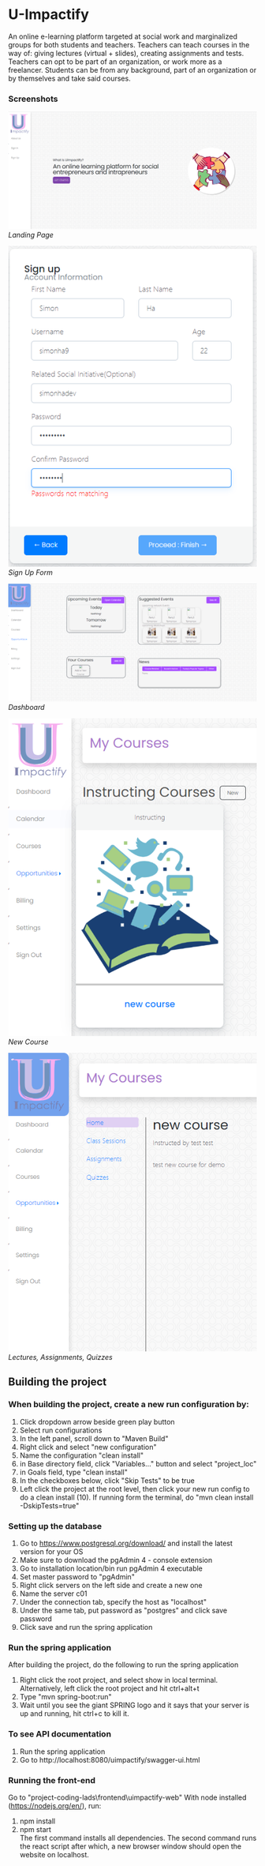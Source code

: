 # U-Impactify

An online e-learning platform targeted at social work and marginalized groups for both students and teachers.  Teachers can teach courses in the way of: giving lectures (virtual + slides), creating assignments and tests.  Teachers can opt to be part of an organization, or work more as a freelancer.  Students can be from any background, part of an organization or by themselves and take said courses.

### Screenshots
![Landing Page](/frontend/uimpactify-web/public/landing_page.PNG)
*Landing Page*

![Signup Form](/frontend/uimpactify-web/public/sign_up_form.PNG)
*Sign Up Form*

![Dashboard](/frontend/uimpactify-web/public/dashboard.PNG)
*Dashboard*

![Course](/frontend/uimpactify-web/public/course.PNG)
*New Course*

![Course Dashboard](/frontend/uimpactify-web/public/course_dashboard.PNG)
*Lectures, Assignments, Quizzes*


## Building the project

### When building the project, create a new run configuration by:
1. Click dropdown arrow beside green play button
2. Select run configurations
3. In the left panel, scroll down to "Maven Build"
4. Right click and select "new configuration"
5. Name the configuration "clean install"
6. in Base directory field, click "Variables..." button and select "project_loc"
7. in Goals field, type "clean install"
8. In the checkboxes below, click "Skip Tests" to be true
9. Left click the project at the root level, then click your new run config to do a clean install
(10).  If running form the terminal, do "mvn clean install -DskipTests=true"

### Setting up the database
1. Go to https://www.postgresql.org/download/ and install the latest version for your OS
2. Make sure to download the pgAdmin 4 - console extension
3. Go to installation location/bin run pgAdmin 4 executable
4. Set master password to "pgAdmin"
5. Right click servers on the left side and create a new one
6. Name the server c01
7. Under the connection tab, specify the host as "localhost"
8. Under the same tab, put password as "postgres" and click save password
9. Click save and run the spring application

### Run the spring application
After building the project, do the following to run the spring application
1. Right click the root project, and select show in local terminal.  Alternatively, left click the root project and hit ctrl+alt+t
2. Type "mvn spring-boot:run"
3. Wait until you see the giant SPRING logo and it says that your server is up and running, hit ctrl+c to kill it.

### To see API documentation
1. Run the spring application
2. Go to http://localhost:8080/uimpactify/swagger-ui.html

### Running the front-end
Go to "project-coding-lads\frontend\uimpactify-web"
With node installed (https://nodejs.org/en/), run:
1. npm install
2. npm start  
The first command installs all dependencies.
The second command runs the react script after which, a new browser window should open the website on localhost.
